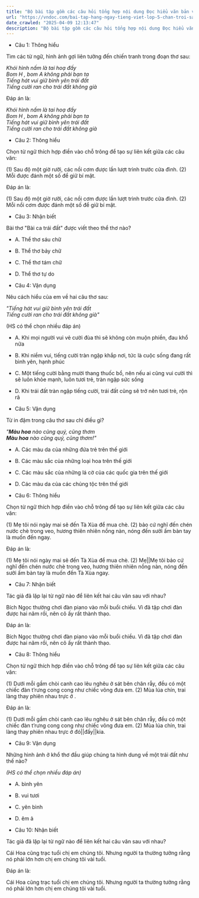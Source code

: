 ```yaml
---
title: "Bộ bài tập gồm các câu hỏi tổng hợp nội dung Đọc hiểu văn bản và Luyện từ và câu được học ở Tuần 29 trong chương trình Tiếng Việt lớp 5 Tập 2 Chân trời sáng tạo."
url: "https://vndoc.com/bai-tap-hang-ngay-tieng-viet-lop-5-chan-troi-sang-tao-tuan-29-thu-2-337845"
date_crawled: "2025-04-09 12:13:47"
description: "Bộ bài tập gồm các câu hỏi tổng hợp nội dung Đọc hiểu văn bản và Luyện từ và câu được học ở Tuần 29 trong chương trình Tiếng Việt lớp 5 Tập 2 Chân trời sáng tạo."
---
```


* Câu 1:  Thông hiểu

Tìm các từ ngữ, hình ảnh gợi liên tưởng đến chiến tranh trong đoạn thơ sau:

_Khói hình nấm là tai hoạ đấy_  
 _Bom H , bom A không phải bạn ta_  
 _Tiếng hát vui giữ bình yên trái đất_  
 _Tiếng cười ran cho trái đất không già_

Đáp án là:

_Khói hình nấm là tai hoạ đấy_  
 _Bom H , bom A không phải bạn ta_  
 _Tiếng hát vui giữ bình yên trái đất_  
 _Tiếng cười ran cho trái đất không già_

* Câu 2:  Thông hiểu

Chọn từ ngữ thích hợp điền vào chỗ trông để tạo sự liên kết giữa các câu văn:

(1) Sau độ một giờ rưỡi, các nồi cơm được lần lượt trình trước cửa đình. (2) Mỗi  được đánh một số để giữ bí mật.

Đáp án là:

(1) Sau độ một giờ rưỡi, các nồi cơm được lần lượt trình trước cửa đình. (2) Mỗi nồi cơm được đánh một số để giữ bí mật.

* Câu 3:  Nhận biết

Bài thơ "Bài ca trái đất" được viết theo thể thơ nào?

  * A. Thể thơ sáu chữ 
  * B. Thể thơ bảy chữ 
  * C. Thể thơ tám chữ 
  * D. Thể thơ tự do 



* Câu 4:  Vận dụng

Nêu cách hiểu của em về hai câu thơ sau:

_"Tiếng hát vui giữ bình yên trái đất_  
 _Tiếng cười ran cho trái đất không già"_

(HS có thể chọn nhiều đáp án)

  * A. Khi mọi người vui vẻ cười đùa thì sẽ không còn muộn phiền, đau khổ nữa 
  * B. Khi niềm vui, tiếng cười tràn ngập khắp nơi, tức là cuộc sống đang rất bình yên, hạnh phúc 
  * C. Một tiếng cười bằng mười thang thuốc bổ, nên nếu ai cũng vui cười thì sẽ luôn khỏe mạnh, luôn tươi trẻ, tràn ngập sức sống 
  * D. Khi trái đất tràn ngập tiếng cười, trái đất cũng sẽ trở nên tươi trẻ, rộn rã 



* Câu 5:  Vận dụng

Từ in đậm trong câu thơ sau chỉ điều gì?

_"**Màu hoa** nào cũng quý, cũng thơm_  
 _**Màu hoa** nào cũng quý, cũng thơm!"_

  * A. Các màu da của những đứa trẻ trên thế giới 
  * B. Các màu sắc của những loại hoa trên thế giới 
  * C. Các màu sắc của những lá cờ của các quốc gia trên thế giới 
  * D. Các màu da của các chủng tộc trên thế giới 



* Câu 6:  Thông hiểu

Chọn từ ngữ thích hợp điền vào chỗ trông để tạo sự liên kết giữa các câu văn:

(1) Mẹ tôi nói ngày mai sẽ đến Tà Xùa để mua chè. (2)  bảo cứ nghĩ đến chén nước chè trong veo, hương thiên nhiên nồng nàn, nóng đến sưởi ấm bàn tay là muốn đến  ngay.

Đáp án là:

(1) Mẹ tôi nói ngày mai sẽ đến Tà Xùa để mua chè. (2) Mẹ||Mẹ tôi bảo cứ nghĩ đến chén nước chè trong veo, hương thiên nhiên nồng nàn, nóng đến sưởi ấm bàn tay là muốn đến Tà Xùa ngay.

* Câu 7:  Nhận biết

Tác giả đã lặp lại từ ngữ nào để liên kết hai câu văn sau với nhau?

Bích Ngọc thường chơi đàn piano vào mỗi buổi chiều. Vì đã tập chơi đàn được hai năm rồi, nên cô ấy rất thành thạo.

Đáp án là:

Bích Ngọc thường chơi đàn piano vào mỗi buổi chiều. Vì đã tập chơi đàn được hai năm rồi, nên cô ấy rất thành thạo.

* Câu 8:  Thông hiểu

Chọn từ ngữ thích hợp điền vào chỗ trông để tạo sự liên kết giữa các câu văn:

(1) Dưới mỗi gầm chòi canh cao lêu nghêu ở sát bên chân rẫy, đều có một chiếc đàn t’rưng cong cong như chiếc võng đưa em. (2) Mùa lúa chín, trai làng thay phiên nhau trực ở .

Đáp án là:

(1) Dưới mỗi gầm chòi canh cao lêu nghêu ở sát bên chân rẫy, đều có một chiếc đàn t’rưng cong cong như chiếc võng đưa em. (2) Mùa lúa chín, trai làng thay phiên nhau trực ở đó||đấy||kia.

* Câu 9:  Vận dụng

Những hình ảnh ở khổ thơ đầu giúp chúng ta hình dung về một trái đất như thế nào?

_(HS có thể chọn nhiều đáp án)_

  * A. bình yên 
  * B. vui tươi 
  * C. yên bình 
  * D. êm ả 



* Câu 10:  Nhận biết

Tác giả đã lặp lại từ ngữ nào để liên kết hai câu văn sau với nhau?

Cái Hoa cũng trạc tuổi chị em chúng tôi. Nhưng người ta thường tưởng rằng nó phải lớn hơn chị em chúng tôi vài tuổi.

Đáp án là:

Cái Hoa cũng trạc tuổi chị em chúng tôi. Nhưng người ta thường tưởng rằng nó phải lớn hơn chị em chúng tôi vài tuổi.

